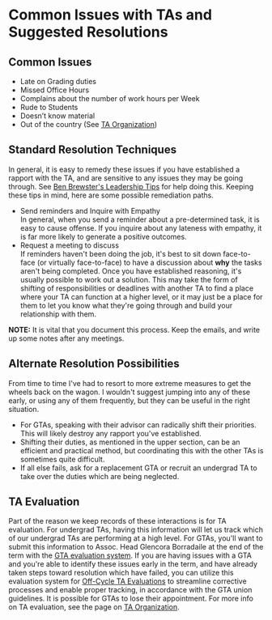 # Common Issues with TAs and Suggested Resolutions

## Common Issues

- Late on Grading duties
- Missed Office Hours
- Complains about the number of work hours per Week
- Rude to Students
- Doesn’t know material
- Out of the country (See [TA Organization](TAOrganization.html))

## Standard Resolution Techniques

In general, it is easy to remedy these issues if you have established a rapport with the TA, and are sensitive to any issues they may be going through. See [Ben Brewster's Leadership Tips](LeadershipTechniques.html) for help doing this.  Keeping these tips in mind, here are some possible remediation paths.

- Send reminders and Inquire with Empathy  
  In general, when you send a reminder about a pre-determined task, it is easy to cause offense. If you inquire about any lateness with empathy, it is far more likely to generate a positive outcomes.
- Request a meeting to discuss  
  If reminders haven't been doing the job, it's best to sit down face-to-face (or virtually face-to-face) to have a discussion about **why** the tasks aren't being completed.  Once you have established reasoning, it's usually possible to work out a solution.  This may take the form of shifting of responsibilities or deadlines with another TA to find a place where your TA can function at a higher level, or it may just be a place for them to let you know what they're going through and build your relationship with them.

**NOTE:** It is vital that you document this process.  Keep the emails, and write up some notes after any meetings.  

## Alternate Resolution Possibilities

From time to time I've had to resort to more extreme measures to get the wheels back on the wagon. I wouldn't suggest jumping into any of these early, or using any of them frequently, but they can be useful in the right situation.

- For GTAs, speaking with their advisor can radically shift their priorities. This will likely destroy any rapport you've established.
- Shifting their duties, as mentioned in the upper section, can be an efficient and practical method, but coordinating this with the other TAs is sometimes quite difficult.
- If all else fails, ask for a replacement GTA or recruit an undergrad TA to take over the duties which are being neglected.

## TA Evaluation

Part of the reason we keep records of these interactions is for TA evaluation. For undergrad TAs, having this information will let us track which of our undergrad TAs are performing at a high level.  For GTAs, you'll want to submit this information to Assoc. Head Glencora Borradaile at the end of the term with the [GTA evaluation system](https://apps.ideal-logic.com/osueecs).  If you are having issues with a GTA and you're able to identify these issues early in the term, and have already taken steps toward resolution which have failed, you can utilize this evaluation system for [Off-Cycle TA Evaluations](https://apps.ideal-logic.com/osueecs) to streamline corrective processes and enable proper tracking, in accordance with the GTA union guidelines.  It is possible for GTAs to lose their appointment. For more info on TA evaluation, see the page on [TA Organization](TAOrganization.html).
